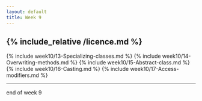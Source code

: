 ```yaml
---
layout: default
title: Week 9
---
```

{% include_relative /licence.md %}
---
{% include week10/13-Specializing-classes.md %}
{% include week10/14-Overwriting-methods.md %}
{% include week10/15-Abstract-class.md %}
{% include week10/16-Casting.md %}
{% include week10/17-Access-modifiers.md %}

---
end of week 9
